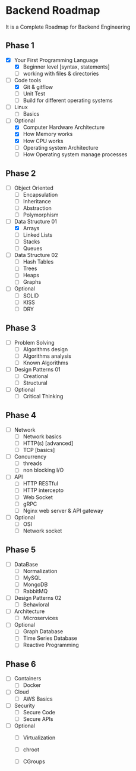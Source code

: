 # Backend Roadmap
It is a Complete Roadmap for Backend Engineering

## Phase 1
- [x] Your First Programming Language
   - [x] Beginner level [syntax, statements]
   - [ ] working with files & directories
- [ ] Code tools
   - [x] Git & gitflow
   - [ ] Unit Test
   - [ ] Build for different operating systems
- [ ] Linux
   - [ ] Basics
- [ ] Optional
   - [x] Computer Hardware Architecture
   - [x] How Memory works
   - [x] How CPU works
   - [ ] Operating system Architecture
   - [ ] How Operating system manage processes
## Phase 2
- [ ] Object Oriented
   - [ ] Encapsulation
   - [ ] Inheritance
   - [ ] Abstraction
   - [ ] Polymorphism
- [ ] Data Structure 01
   - [x] Arrays
   - [ ] Linked Lists
   - [ ] Stacks
   - [ ] Queues
- [ ] Data Structure 02
   - [ ] Hash Tables
   - [ ] Trees
   - [ ] Heaps
   - [ ] Graphs
- [ ] Optional
   - [ ] SOLID
   - [ ] KISS
   - [ ] DRY
## Phase 3
- [ ] Problem Solving
   - [ ] Algorithms design
   - [ ] Algorithms analysis
   - [ ] Known Algorithms
- [ ] Design Patterns 01
   - [ ] Creational
   - [ ] Structural
- [ ] Optional
   - [ ] Critical Thinking
## Phase 4
- [ ] Network
   - [ ] Network basics
   - [ ] HTTP(s) [advanced]
   - [ ] TCP [basics]
- [ ] Concurrency
   - [ ] threads
   - [ ] non blocking I/O
- [ ] API
   - [ ] HTTP RESTful
   - [ ] HTTP intercepto
   - [ ] Web Socket
   - [ ] gRPC
   - [ ] Nginx web server & API gateway
- [ ] Optional
   - [ ] OSI
   - [ ] Network socket
## Phase 5
- [ ] DataBase
   - [ ] Normalization
   - [ ] MySQL
   - [ ] MongoDB
   - [ ] RabbitMQ
- [ ] Design Patterns 02
   - [ ] Behavioral
- [ ] Architecture
   - [ ] Microservices
- [ ] Optional
   - [ ] Graph Database
   - [ ] Time Series Database
   - [ ] Reactive Programming
## Phase 6
- [ ] Containers
   - [ ] Docker
- [ ] Cloud
   - [ ] AWS Basics
- [ ] Security
   - [ ] Secure Code
   - [ ] Secure APIs
- [ ] Optional
   - [ ] Virtualization
   - [ ] chroot
   - [ ] CGroups





















